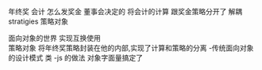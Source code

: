 年终奖  会计
怎么发奖金   董事会决定的
 将会计的计算  跟奖金策略分开了
 解耦
 stratigies  策略对象


 面向对象的世界  实现互换使用  
 策略对象  将年终奖策略封装在他的内部,实现了计算和策略的分离
 -传统面向对象的设计模式  类
 -js 的做法   对象字面量搞定了
